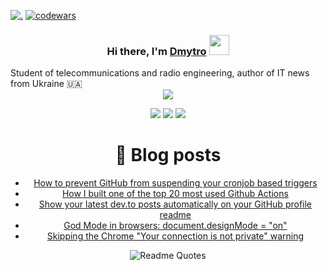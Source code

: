 [![.](https://komarev.com/ghpvc/?username=Jurdio&color=yellowgreen)](https://github.com/Jurdio)  [![codewars](https://www.codewars.com/users/DmytroKupets/badges/micro)](https://www.codewars.com/users/DmytroKupets)

<!-- markdownlint-disable MD033 MD041 -->
<p align="center">
<h3 align="center">Hi there, I'm <a href="https://www.linkedin.com/in/dmytro-kupets/" target="_blank"/>Dmytro</a> 
    <img src="https://github.com/blackcater/blackcater/raw/main/images/Hi.gif" height="32"/> </h3>
</p>
Student of telecommunications and radio engineering, author of IT news from Ukraine 🇺🇦
<div align="center">
<img src="https://readme-typing-svg.demolab.com?font=Fira+Code&duration=4500&pause=500&center=true&vCenter=true&random=false&width=350&lines=Java+Developer;Software+Development+Engineer">
<!-- markdownlint-enable MD033 -->

<div align="center">
    
![](http://github-profile-summary-cards.vercel.app/api/cards/profile-details?username=Jurdio&theme=ayu_mirage)
![](http://github-profile-summary-cards.vercel.app/api/cards/repos-per-language?username=Jurdio&theme=ayu_mirage)
![](http://github-profile-summary-cards.vercel.app/api/cards/stats?username=Jurdio&theme=ayu_mirage)

</div>

# 📜 Blog posts
<!-- BLOG-POST-LIST:START -->
- [How to prevent GitHub from suspending your cronjob based triggers](https://dev.to/gautamkrishnar/how-to-prevent-github-from-suspending-your-cronjob-based-triggers-knf)
- [How I built one of the top 20 most used Github Actions](https://www.gautamkrishnar.com/how-i-built-one-of-the-top-20-most-used-github-actions/)
- [Show your latest dev.to posts automatically on your GitHub profile readme](https://dev.to/gautamkrishnar/show-your-latest-dev-to-posts-automatically-in-your-github-profile-readme-3nk8)
- [God Mode in browsers: document.designMode = &quot;on&quot;](https://dev.to/gautamkrishnar/god-mode-in-browsers-document-designmode-on-2pmo)
- [Skipping the Chrome &quot;Your connection is not private&quot; warning](https://dev.to/gautamkrishnar/quickbits-1-skipping-the-chrome-your-connection-is-not-private-warning-4kp1)
<!-- BLOG-POST-LIST:END -->
<div align="center">
    
![Readme Quotes](https://quotes-github-readme.vercel.app/api?type=horizontal&theme=nord&quote=One%20day%20or%20day%20one...%20Ahh..%20I`ll%20do%20it%20one%20day.%20Okay..%20that`s%20up%20to%20you...%20or%20day%20one)
</div>
